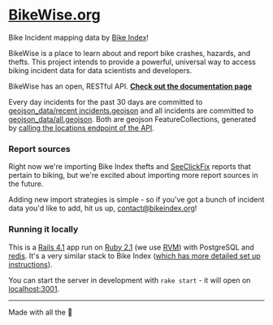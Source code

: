 # [BikeWise.org](https://bikewise.org)

<!-- [![Build Status](https://travis-ci.org/bikeindex/bikewise.svg)](https://travis-ci.org/bikeindex/bikewise) [![Test Coverage](https://codeclimate.com/github/bikeindex/bikewise/badges/coverage.svg)](https://codeclimate.com/github/bikeindex/bikewise) -->

Bike Incident mapping data by [Bike Index](https://bikeindex.org/)!

BikeWise is a place to learn about and report bike crashes, hazards, and thefts. This project intends to provide a powerful, universal way to access biking incident data for data scientists and developers.

BikeWise has an open, RESTful API. **[Check out the documentation page](https://bikewise.org/documentation)**

Every day incidents for the past 30 days are committed to [geojson_data/recent incidents.geojson](geojson_data/recent%20incidents.geojson) and all incidents are committed to [geojson_data/all.geojson](geojson_data/all.geojson). Both are geojson FeatureCollections, generated by [calling the locations endpoint of the API](geojson_export.sh).

### Report sources

Right now we're importing Bike Index thefts and [SeeClickFix](http://seeclickfix.com/) reports that pertain to biking, but we're excited about importing more report sources in the future.

Adding new import strategies is simple - so if you've got a bunch of incident data you'd like to add, hit us up, <contact@bikeindex.org>!


### Running it locally

This is a [Rails 4.1](http://rubyonrails.org/) app run on [Ruby 2.1](http://www.ruby-lang.org/en/) (we use [RVM](https://rvm.io/)) with PostgreSQL and [redis](http://redis.io/). It's a very similar stack to Bike Index ([which has more detailed set up instructions](https://github.com/bikeindex/bike_index)).

You can start the server in development with `rake start` - it will open on [localhost:3001](http://localhost:3001/).

---

Made with all the :princess:
